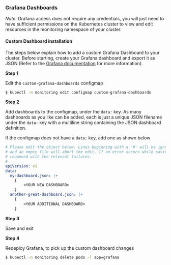 ### Grafana Dashboards
_Note:_ Grafana access does not require any credentials, you will just need to have sufficient permissions on the Kubernetes cluster to view and edit resources in the monitoring namespace of your cluster.

#### Custom Dashboard installation
The steps below explain how to add a custom Grafana Dashboard to your cluster. Before starting, create your Grafana dashboard and export it as JSON (Refer to the [Grafana documentation](https://grafana.com/docs/reference/export_import/#discover-dashboards-on-grafana-com) for more information).

**Step 1**

Edit the `custom-grafana-dashboards` configmap

```sh
$ kubectl -n monitoring edit configmap custom-grafana-dashboards
```

**Step 2**

Add dashboards to the configmap, under the `data:` key. As many dashboards as you like can be added, each is just a unique JSON filename under the `data:` key with a multiline string containing the JSON dashboard definition.

If the configmap does not have a `data:` key, add one as shown below

```yml
# Please edit the object below. Lines beginning with a '#' will be ignored,
# and an empty file will abort the edit. If an error occurs while saving this file will be
# reopened with the relevant failures.
#
apiVersion: v1
data:
  my-dashboard.json: |+
    {
        <YOUR NEW DASHBOARD>
    }
  another-great-dashboard.json: |+
    {
        <YOUR ADDITIONAL DASHBOARD>
    }
```

**Step 3**

Save and exit

**Step 4**

Redeploy Grafana, to pick up the custom dashboard changes

```sh
$ kubectl -n monitoring delete pods -l app=grafana
```
